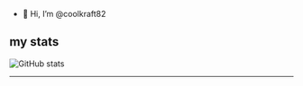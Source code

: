 - 👋 Hi, I’m @coolkraft82

## my stats

![GitHub stats](https://github-readme-stats.vercel.app/api?username=arbs09&show_icons=true&theme=dark)

---
